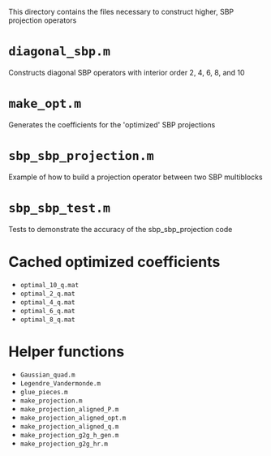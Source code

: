 This directory contains the files necessary to construct higher, SBP projection
operators

# `diagonal_sbp.m`
Constructs diagonal SBP operators with interior order 2, 4, 6, 8, and 10

# `make_opt.m`
Generates the coefficients for the 'optimized' SBP projections

# `sbp_sbp_projection.m`
Example of how to build a projection operator between two SBP multiblocks

# `sbp_sbp_test.m`
Tests to demonstrate the accuracy of the sbp_sbp_projection code

# Cached optimized coefficients

 - `optimal_10_q.mat`
 - `optimal_2_q.mat`
 - `optimal_4_q.mat`
 - `optimal_6_q.mat`
 - `optimal_8_q.mat`

# Helper functions

 - `Gaussian_quad.m`
 - `Legendre_Vandermonde.m`
 - `glue_pieces.m`
 - `make_projection.m`
 - `make_projection_aligned_P.m`
 - `make_projection_aligned_opt.m`
 - `make_projection_aligned_q.m`
 - `make_projection_g2g_h_gen.m`
 - `make_projection_g2g_hr.m`

